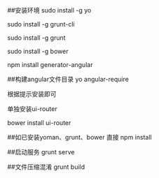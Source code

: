 ##安装环境
sudo install -g yo

sudo install -g grunt-cli

sudo install -g grunt

sudo install -g bower

npm install generator-angular

##构建angular文件目录
yo angular-require

根据提示安装即可

单独安装ui-router

bower install ui-router

##如已安装yoman、grunt、bower
直接 npm install

##启动服务
grunt serve

##文件压缩混淆
grunt build